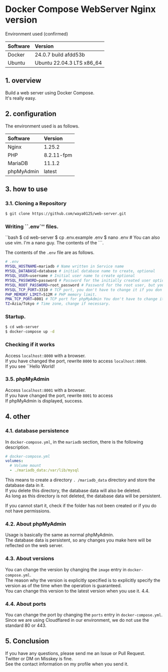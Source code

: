 # Docker Compose WebServer Nginx version

Environment used (confirmed)

| Software | Version |
|:--|:--|
| Docker | 24.0.7 build afdd53b
| Ubuntu | Ubuntu 22.04.3 LTS x86_64 |

## 1. overview

Build a web server using Docker Compose.  
It's really easy.

## 2. configuration

The environment used is as follows.

| Software | Version |
|:--|:--|
| Nginx | 1.25.2 |
| PHP | 8.2.11-fpm |
| MariaDB | 11.1.2 |
| phpMyAdmin | latest |

## 3. how to use

### 3.1. Cloning a Repository

```bash
$ git clone https://github.com/waya0125/web-server.git
````

### Writing ``.env`'' files.

``bash
$ cd web-server
$ cp .env.example .env
$ nano .env # You can also use vim. I'm a nano guy.
The contents of the ```.

The contents of the ``.env`` file are as follows.

````bash
# .env
MYSQL_HOSTNAME=mariadb # Name written in Service name
MYSQL_DATABASE=database # initial database name to create, optional
MYSQL_USER=username # Initial user name to create optional
MYSQL_PASSWORD=password # Password for the initially created user optional
MYSQL_ROOT_PASSWORD=root_password # Password for the root user, but you can also use Random.
MYSQL_TCP_PORT=3310 # TCP port, you don't have to change it if you don't want to.
PHP_MEMORY_LIMIT=512M # PHP memory limit.
PMA_TCP_PORT=8001 # TCP port for phpMyAdmin You don't have to change it if you don't need to.
TZ=Azia/Tokyo # Time zone, change if necessary.
````

### Startup.

```bash
$ cd web-server
$ docker-compose up -d
```

### Checking if it works

Access `localhost:8000` with a browser.  
If you have changed the port, rewrite `8000` to access `localhost:8000`.  
If you see ``Hello World!

### 3.5. phpMyAdmin

Access `localhost:8001` with a browser.  
If you have changed the port, rewrite `8001` to access  
If phpMyAdmin is displayed, success.

## 4. other

### 4.1. database persistence

In `docker-compose.yml`, in the `mariadb` section, there is the following description.

```yml
# docker-compose.yml
volumes:
  # Volume mount
  - ./mariadb_data:/var/lib/mysql
```

This means to create a directory `. /mariadb_data` directory and store the database data in it.  
If you delete this directory, the database data will also be deleted.  
As long as this directory is not deleted, the database data will be persistent.

If you cannot start it, check if the folder has not been created or if you do not have permissions.

### 4.2. About phpMyAdmin

Usage is basically the same as normal phpMyAdmin.  
The database data is persistent, so any changes you make here will be reflected on the web server.

### 4.3. About versions

You can change the version by changing the `image` entry in `docker-compose.yml`.  
The reason why the version is explicitly specified is to explicitly specify the version as of the time when the operation is guaranteed.  
You can change this version to the latest version when you use it. 4.4.

### 4.4. About ports

You can change the port by changing the `ports` entry in `docker-compose.yml`.  
Since we are using Cloudflared in our environment, we do not use the standard 80 or 443.

## 5. Conclusion

If you have any questions, please send me an Issue or Pull Request.  
Twitter or DM on Misskey is fine.  
See the contact information on my profile when you send it.